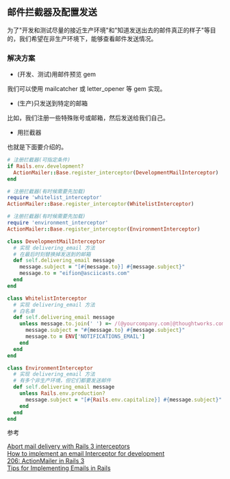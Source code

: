 ## 邮件拦截器及配置发送

为了"开发和测试尽量的接近生产环境"和"知道发送出去的邮件真正的样子"等目的，我们希望在非生产环境下，能够查看邮件发送情况。

### 解决方案

- (开发、测试)用邮件预览 gem

我们可以使用 mailcatcher 或 letter_opener 等 gem 实现。

- (生产)只发送到特定的邮箱

比如，我们注册一些特殊账号或邮箱，然后发送给我们自己。

- 用拦截器

也就是下面要介绍的。

```ruby
# 注册拦截器(可指定条件)
if Rails.env.development?
  ActionMailer::Base.register_interceptor(DevelopmentMailInterceptor)
end

# 注册拦截器(有时候需要先加载)
require 'whitelist_interceptor'
ActionMailer::Base.register_interceptor(WhitelistInterceptor)

# 注册拦截器(有时候需要先加载)
require 'environment_interceptor'
ActionMailer::Base.register_interceptor(EnvironmentInterceptor)
```

```ruby
class DevelopmentMailInterceptor
  # 实现 delivering_email 方法
  # 在最后时刻替换掉发送到的邮箱
  def self.delivering_email message
    message.subject = "[#{message.to}] #{message.subject}"
    message.to = "eifion@asciicasts.com"
  end
end

class WhitelistInterceptor
  # 实现 delivering_email 方法
  # 白名单
  def self.delivering_email message
    unless message.to.join(' ') =~ /(@yourcompany.com|@thoughtworks.com)/i
      message.subject = "#{message.to} #{message.subject}"
      message.to = ENV['NOTIFICATIONS_EMAIL']
    end
  end
end

class EnvironmentInterceptor
  # 实现 delivering_email 方法
  # 有多个非生产环境，但它们都要发送邮件
  def self.delivering_email message
    unless Rails.env.production?
      message.subject = "[#{Rails.env.capitalize}] #{message.subject}"
    end
  end
end
```

参考

[Abort mail delivery with Rails 3 interceptors](http://thepugautomatic.com/2012/08/abort-mail-delivery-with-rails-3-interceptors/)<br>
[How to implement an email Interceptor for development](http://blog.crowdint.com/2012/02/23/how-to-implement-an-email-interceptor-for-development.html)<br>
[206: ActionMailer in Rails 3](http://cn.asciicasts.com/episodes/206-actionmailer-in-rails3)<br>
[Tips for Implementing Emails in Rails](http://www.jacopretorius.net/2013/11/tips-for-implementing-emails-in-rails.html)
